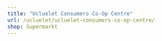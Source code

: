 ```yaml
---
title: "Ucluelet Consumers Co-Op Centre"
url: /ucluelet/ucluelet-consumers-co-op-centre/
shop: Supermarkt
---
```

